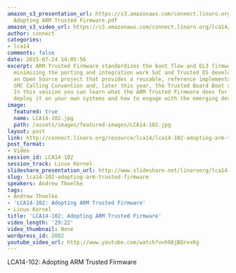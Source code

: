 ```yaml
---
amazon_s3_presentation_url: https://s3.amazonaws.com/connect.linaro.org/lca14/presentations/LCA14-102
  Adopting ARM Trusted Firmware.pdf
amazon_s3_video_url: https://s3.amazonaws.com/connect.linaro.org/lca14/videos/03-03-Monday/LCA14-102-+Adopting+ARM+Trusted+Firmware.mp4
author: connect
categories:
- lca14
comments: false
date: 2015-07-24 14:05:56
excerpt: ARM Trusted Firmware standardizes the boot flow and EL3 firmware for ARMv8,
  minimizing the porting and integration work SoC and Trusted OS developers. It is
  an Open Source project that provides a reusable, reference implementation of PSCI,
  SMC Calling Convention and, later this year, the Trusted Board Boot specification.
  In this session you can learn what the ARM Trusted Firmware does for you, how to
  deploy it on your own systems and how to engage with the emerging developer community.
image:
  featured: true
  name: LCA14-102.jpg
  path: /assets/images/featured-images/LCA14-102.jpg
layout: post
link: http://connect.linaro.org/resource/lca14/lca14-102-adopting-arm-trusted-firmware/
post_format:
- Video
session_id: LCA14-102
session_track: Linux Kernel
slideshare_presentation_url: http://www.slideshare.net/linaroorg/lca14-102-adoptingarmtrustedfirmware
slug: lca14-102-adopting-arm-trusted-firmware
speakers: Andrew Thoelke
tags:
- Andrew Thoelke
- 'LCA14-102: Adopting ARM Trusted Firmware'
- Linux Kernel
title: 'LCA14-102: Adopting ARM Trusted Firmware'
video_length: '29:22'
video_thumbnail: None
wordpress_id: 2082
youtube_video_url: http://www.youtube.com/watch?v=h98jBQrxxKg
---
```


LCA14-102: Adopting ARM Trusted Firmware